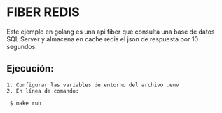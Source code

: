 # FIBER REDIS

Este ejemplo en golang es una api fiber que consulta una base de datos SQL Server y almacena en cache redis el json de respuesta por 10 segundos.

## Ejecución:

    1. Configurar las variables de entorno del archivo .env
    2. En línea de comando:
    
   ```python
    $ make run
   ```



